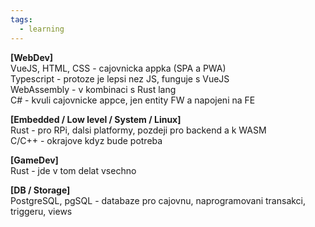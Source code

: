 ```yaml
---
tags:
  - learning
---
```


**[WebDev]**<br/>
VueJS, HTML, CSS - cajovnicka appka (SPA a PWA)<br/>
Typescript - protoze je lepsi nez JS, funguje s VueJS<br/>
WebAssembly - v kombinaci s Rust lang<br/>
C# - kvuli cajovnicke appce, jen entity FW a napojeni na FE<br/>

**[Embedded / Low level / System / Linux]**<br/>
Rust - pro RPi, dalsi platformy, pozdeji pro backend a k WASM<br/>
C/C++ - okrajove kdyz bude potreba<br/>

**[GameDev]**<br/>
Rust - jde v tom delat vsechno<br/>

**[DB / Storage]**<br/>
PostgreSQL, pgSQL - databaze pro cajovnu, naprogramovani transakci, triggeru, views<br/>
